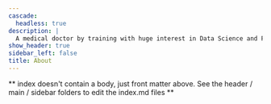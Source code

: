 ```yaml
---
cascade:
  headless: true
description: |
  A medical doctor by training with huge interest in Data Science and Football Analytics
show_header: true
sidebar_left: false
title: About
---
```


** index doesn't contain a body, just front matter above.
See the header / main / sidebar folders to edit the index.md files **
